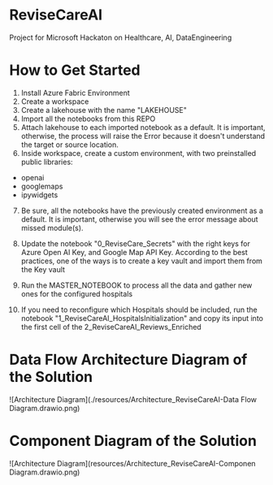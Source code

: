 # ReviseCareAI
Project for Microsoft Hackaton on Healthcare, AI, DataEngineering


# How to Get Started
1) Install Azure Fabric Environment
2) Create a workspace
3) Create a lakehouse with the name "LAKEHOUSE"
4) Import all the notebooks from this REPO
5) Attach lakehouse to each imported notebook as a default. It is important, otherwise, the process will raise the Error because it doesn't understand the target or source location.
6) Inside workspace, create a custom environment, with two preinstalled public libraries:
- openai
- googlemaps
- ipywidgets
7) Be sure, all the notebooks have the previously created environment as a default. It is important, otherwise you will see the error message about missed module(s).
8) Update the notebook "0_ReviseCare_Secrets" with the right keys for Azure Open AI Key, and Google Map API Key. According to the best practices, one of the ways is to create a key vault and import them from the Key vault
9) Run the MASTER_NOTEBOOK to process all the data and gather new ones for the configured hospitals

10) If you need to reconfigure which Hospitals should be included, run the notebook "1_ReviseCareAI_HospitalsInitialization" and copy its input into the first cell of the 2_ReviseCareAI_Reviews_Enriched

# Data Flow Architecture Diagram of the Solution
![Architecture Diagram](./resources/Architecture_ReviseCareAI-Data Flow Diagram.drawio.png)

# Component Diagram of the Solution
![Architecture Diagram](resources/Architecture_ReviseCareAI-Componen Diagram.drawio.png)







